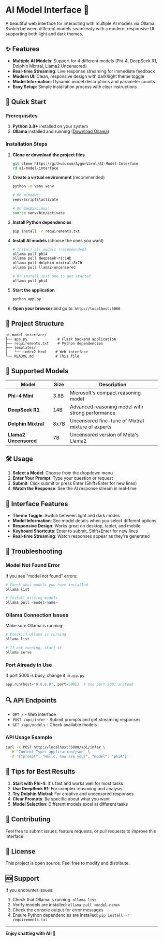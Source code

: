 # AI Model Interface 🤖

A beautiful web interface for interacting with multiple AI models via Ollama. Switch between different models seamlessly with a modern, responsive UI supporting both light and dark themes.

## ✨ Features

- **Multiple AI Models**: Support for 4 different models (Phi-4, DeepSeek R1, Dolphin Mixtral, Llama2 Uncensored)
- **Real-time Streaming**: Live response streaming for immediate feedback
- **Modern UI**: Clean, responsive design with dark/light theme toggle
- **Model Information**: Dynamic model descriptions and parameter counts
- **Easy Setup**: Simple installation process with clear instructions

## 🚀 Quick Start

### Prerequisites

1. **Python 3.8+** installed on your system
2. **Ollama** installed and running ([Download Ollama](https://ollama.ai))

### Installation Steps

1. **Clone or download the project files**
   ```bash
   git clone https://github.com/AygunVarol/AI-Model-Interface
   cd ai-model-interface
   ```

2. **Create a virtual environment** (recommended)
   ```bash
   python -m venv venv
   
   # On Windows:
   venv\Scripts\activate
   
   # On macOS/Linux:
   source venv/bin/activate
   ```

3. **Install Python dependencies**
   ```bash
   pip install -r requirements.txt
   ```

4. **Install AI models** (choose the ones you want)
   ```bash
   # Install all models (recommended)
   ollama pull phi4
   ollama pull deepseek-r1:14b
   ollama pull dolphin-mixtral:8x7b
   ollama pull llama2-uncensored
   
   # Or install just one to get started
   ollama pull phi4
   ```

5. **Start the application**
   ```bash
   python app.py
   ```

6. **Open your browser** and go to: `http://localhost:5000`

## 📁 Project Structure

```
ai-model-interface/
├── app.py              # Flask backend application
├── requirements.txt    # Python dependencies
├── templates/
│   └── index2.html    # Web interface
└── README.md          # This file
```

## 🤖 Supported Models

| Model | Size | Description |
|-------|------|-------------|
| **Phi-4 Mini** | 3.8B | Microsoft's compact reasoning model |
| **DeepSeek R1** | 14B | Advanced reasoning model with strong performance |
| **Dolphin Mixtral** | 8x7B | Uncensored fine-tune of Mixtral mixture of experts |
| **Llama2 Uncensored** | 7B | Uncensored version of Meta's Llama2 |

## 🛠️ Usage

1. **Select a Model**: Choose from the dropdown menu
2. **Enter Your Prompt**: Type your question or request
3. **Submit**: Click submit or press Enter (Shift+Enter for new lines)
4. **Watch the Response**: See the AI response stream in real-time

## 🎨 Interface Features

- **Theme Toggle**: Switch between light and dark modes
- **Model Information**: See model details when you select different options
- **Responsive Design**: Works great on desktop, tablet, and mobile
- **Keyboard Shortcuts**: Enter to submit, Shift+Enter for new lines
- **Real-time Streaming**: Watch responses appear as they're generated

## 🔧 Troubleshooting

### Model Not Found Error
If you see "model not found" errors:
```bash
# Check what models you have installed
ollama list

# Install missing models
ollama pull <model-name>
```

### Ollama Connection Issues
Make sure Ollama is running:
```bash
# Check if Ollama is running
ollama list

# If not running, start it
ollama serve
```

### Port Already in Use
If port 5000 is busy, change it in `app.py`:
```python
app.run(host="0.0.0.0", port=5001)  # Use port 5001 instead
```

## 🔍 API Endpoints

- `GET /` - Web interface
- `POST /api/infer` - Submit prompts and get streaming responses
- `GET /api/models` - Check available models

### API Usage Example
```bash
curl -X POST http://localhost:5000/api/infer \
  -H "Content-Type: application/json" \
  -d '{"prompt": "Hello, how are you?", "model": "phi4"}'
```

## 🎯 Tips for Best Results

1. **Start with Phi-4**: It's fast and works well for most tasks
2. **Use DeepSeek R1**: For complex reasoning and analysis
3. **Try Dolphin Mixtral**: For creative and uncensored responses
4. **Clear Prompts**: Be specific about what you want
5. **Model Selection**: Different models excel at different tasks

## 🤝 Contributing

Feel free to submit issues, feature requests, or pull requests to improve this interface!

## 📄 License

This project is open source. Feel free to modify and distribute.

## 🆘 Support

If you encounter issues:

1. Check that Ollama is running: `ollama list`
2. Verify models are installed: `ollama pull <model-name>`
3. Check the console output for error messages
4. Ensure Python dependencies are installed: `pip install -r requirements.txt`

---

**Enjoy chatting with AI! 🚀**
